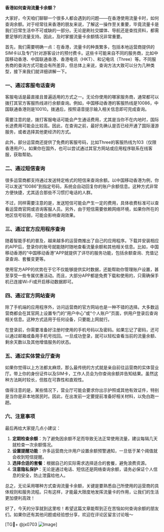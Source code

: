 **香港如何查询流量卡余额？**

大家好，今天咱们聊聊一个很多人都会遇到的问题——在香港使用流量卡时，如何查询余额。对于经常往来香港的朋友来说，了解这一操作至关重要，毕竟流量卡是我们日常生活中不可或缺的一部分。无论是刷社交媒体、导航还是查找资料，都需要足够的流量支持。因此，及时掌握流量卡余额情况非常重要。

首先，我们需要明确一点：在香港，流量卡的种类繁多，包括本地运营商提供的SIM卡以及专门针对游客设计的预付费卡。这些卡可能来自不同的服务商，比如中国移动香港、中国联通香港、香港电讯（HKT）、和记电讯（Three）等。不同服务商的查询方式可能会有所差异，但总体上来说，查询方法大致可以分为几种类型，接下来我们就详细讲解一下。

### 一、通过客服电话查询

客服电话是最直接且普遍适用的方式之一。无论你使用的哪家服务商，通常都可以拨打其官方客服热线进行余额查询。例如，中国移动香港的客服热线是10086，中国联通香港则是10010。拨通后，按照语音提示输入相关信息即可完成查询。

需要注意的是，拨打客服电话可能会产生通话费用，尤其是当你不在内地时，国际长途费用可能会比较高。因此，在查询之前，最好先确认是否已经开通了国际漫游服务，或者选择其他更经济的方式。

此外，部分运营商还提供了免费的客服号码，比如Three的客服热线为103（仅限香港用户）。如果你在国外，也可以尝试通过其官方网站或应用程序联系在线客服，获取帮助。

### 二、通过短信查询

很多运营商都支持通过发送特定格式的短信来查询余额。以中国移动香港为例，你可以发送“10086”到指定号码，系统会自动回复你的账户余额信息。这种方式非常方便快捷，尤其适合那些不习惯打电话的人群。

不过，同样需要注意的是，发送短信可能会产生一定的费用，具体收费标准可以查看运营商官网或咨询客服人员。另外，由于短信需要依赖网络环境，如果你所在的地区信号较弱，可能会影响查询效果。

### 三、通过官方应用程序查询

随着智能手机的普及，越来越多的运营商推出了自己的应用程序。下载并安装相应的APP后，登录你的账号就能随时随地查看流量余额和其他相关信息。比如，中国移动香港的“中国移动香港”APP就提供了详尽的服务功能，包括余额查询、充值记录查询、套餐变更等。

使用官方APP的优势在于它不仅能够提供实时数据，还能帮助你管理账户设置，甚至享受一些专属优惠活动。而且，大部分APP都是免费下载和使用的，只需确保手机已连接Wi-Fi或开启移动数据即可。

### 四、通过官方网站查询

除了手机端的应用程序外，访问运营商的官方网站也是一种不错的选择。大多数运营商都会在其官网上设置专门的“用户中心”或“个人账户”页面，供用户登录后查询相关信息。这种方式适用于任何设备，只要能上网就行。

在登录前，你需要准备好注册时使用的手机号码以及密码。如果忘记了密码，还可以通过邮箱或备用手机号找回。一旦成功登录，就可以轻松查看当前的流量余额、剩余天数以及其他增值服务的状态。

### 五、通过实体营业厅查询

如果你觉得以上方法都太麻烦，那么最传统的方式就是亲自前往运营商的实体营业厅。带上你的身份证件以及SIM卡，工作人员会为你查询余额并告知结果。虽然这种方法耗时较长，但胜在可靠性和直观性。

值得注意的是，某些情况下，营业厅可能会要求你出示护照或其他有效证件，特别是当你是非本地居民时。因此，在出发前一定要提前准备好相关材料，以免白跑一趟。

### 六、注意事项

最后再给大家提几点小建议：

1. **定期检查余额**：为了避免因余额不足而导致无法正常使用流量，建议每隔几天就检查一次余额情况。
2. **设置提醒功能**：许多运营商允许用户设置余额预警通知，一旦低于某个阈值就会收到短信提醒。
3. **选择合适的套餐**：根据自己的实际需求选择适合的套餐，避免浪费资源。
4. **注意隐私保护**：无论是通过电话、短信还是网络查询余额，请务必保证个人信息的安全，防止泄露给他人。

总之，无论采用哪种方式查询流量卡余额，关键是要熟悉自己所使用的运营商的具体规则和服务流程。只有这样，才能最大限度地发挥流量卡的作用，让我们的生活更加便利高效！

好了，今天的分享就到这里啦！希望这篇文章能帮到正在苦恼如何查询余额的朋友们。如果你还有其他问题或经验想分享，欢迎在评论区留言讨论哦～

[TG💪+ @jx0703 ![Image](https://github.com/user-attachments/assets/dbca1d08-cadb-493c-b0ec-ad6f7a83f270)]